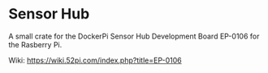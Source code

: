 # Sensor Hub

A small crate for the DockerPi Sensor Hub Development Board EP-0106 for the Rasberry Pi.

Wiki: https://wiki.52pi.com/index.php?title=EP-0106